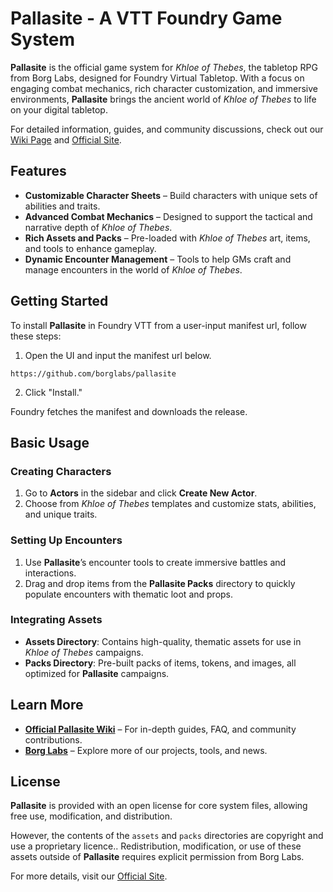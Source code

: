 # Pallasite - A VTT Foundry Game System

**Pallasite** is the official game system for *Khloe of Thebes*, the tabletop RPG from Borg Labs, designed for Foundry Virtual Tabletop. With a focus on engaging combat mechanics, rich character customization, and immersive environments, **Pallasite** brings the ancient world of *Khloe of Thebes* to life on your digital tabletop.

For detailed information, guides, and community discussions, check out our [Wiki Page](https://borglabs.net/pallasite) and [Official Site](https://borglabs.net).

## Features
- **Customizable Character Sheets** – Build characters with unique sets of abilities and traits.
- **Advanced Combat Mechanics** – Designed to support the tactical and narrative depth of *Khloe of Thebes*.
- **Rich Assets and Packs** – Pre-loaded with *Khloe of Thebes* art, items, and tools to enhance gameplay.
- **Dynamic Encounter Management** – Tools to help GMs craft and manage encounters in the world of *Khloe of Thebes*.

## Getting Started

To install **Pallasite** in Foundry VTT from a user-input manifest url, follow these steps:

1. Open the UI and input the manifest url below.
```
https://github.com/borglabs/pallasite
```
2. Click "Install."

Foundry fetches the manifest and downloads the release.

## Basic Usage

### Creating Characters
1. Go to **Actors** in the sidebar and click **Create New Actor**.
2. Choose from *Khloe of Thebes* templates and customize stats, abilities, and unique traits.

### Setting Up Encounters
1. Use **Pallasite**’s encounter tools to create immersive battles and interactions.
2. Drag and drop items from the **Pallasite Packs** directory to quickly populate encounters with thematic loot and props.

### Integrating Assets
- **Assets Directory**: Contains high-quality, thematic assets for use in *Khloe of Thebes* campaigns.
- **Packs Directory**: Pre-built packs of items, tokens, and images, all optimized for **Pallasite** campaigns.

## Learn More

- **[Official Pallasite Wiki](https://borglabs.net/pallasite)** – For in-depth guides, FAQ, and community contributions.
- **[Borg Labs](https://borglabs.net)** – Explore more of our projects, tools, and news.

## License

**Pallasite** is provided with an open license for core system files, allowing free use, modification, and distribution.

However, the contents of the `assets` and `packs` directories are copyright and use a proprietary licence.. Redistribution, modification, or use of these assets outside of **Pallasite** requires explicit permission from Borg Labs.

For more details, visit our [Official Site](https://borglabs.net).


